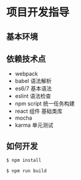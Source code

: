 # 项目开发指导

## 基本环境

## 依赖技术点
   - webpack
   - babel 语法解析
   - es6/7 基本语法
   - eslint 语法检查
   - npm script 统一任务构建
   - react 组件 基础类库
   - mocha
   - karma 单元测试

## 如何开发
```
$ npm install
```

```
$ npm run build
```
